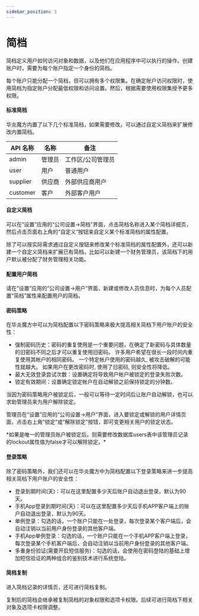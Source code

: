 ```yaml
---
sidebar_position: 3
---
```


# 简档

简档定义用户如何访问对象和数据，以及他们在应用程序中可以执行的操作。创建账户时，需要为每个账户指定一个身份的简档。

每个账户只能分配一个简档，但可以拥有多个权限集。在确定账户访问权限时，使用简档为指定账户分配最低权限和访问设置。然后，根据需要使用权限集授予更多权限。

#### 标准简档

华炎魔方内置了以下几个标准简档，如果需要修改，可以通过自定义简档来扩展修改内置简档。

| API 名称 | 名称 | 备注 |
|----|----|----|
| admin | 管理员 | 工作区/公司管理员 |
| user | 用户 | 普通用户 |
| supplier | 供应商 | 外部供应商用户 |
| customer | 客户 | 外部客户用户 |

#### 自定义简档

可以在“设置”应用的“公司设置→简档”界面，点击简档名称进入某个简档详细页，然后点击页面右上角的“自定义”按钮来自定义某个标准简档的属性配置。

除了可以按实际需求通过自定义按钮来修改某个标准简档的属性配置外，还可以新建一个自定义简档来扩展已有简档，比如可以新建一个财务管理员，该简档下的用户默认被分配了财务管理相关功能。

#### 配置用户简档

请在“设置”应用的“公司设置→用户”界面，新建或修改人员信息时，为每个人员配置“简档”属性来配置用户的简档。

#### 密码策略

在华炎魔方中可以为简档配置以下密码策略来极大提高相关简档下用户账户的安全性：

* 强制密码历史：密码的重复使用是一个重要问题，在确定了新密码与具体数量的旧密码不同之后才可以重复使用旧密码。 许多用户希望在很长一段时间内重复使用其帐户的相同密码。 一个特定帐户使用的密码越久, 被攻击破解的可能性就越大。 如果用户在更改密码时, 使用了旧密码, 则安全性将降低。
* 最大无效登录尝试次数：设置确定将导致用户帐户被锁定的登录失败次数。
* 锁定有效期间：设置确定锁定帐户在自动解锁之前保持锁定的分钟数。

当因为密码策略用户被锁定后，一般可以等待一定时间后让账户自动解锁，也可以求助管理员来为用户解除锁定。

管理员在“设置”应用的“公司设置→用户”界面，进入要锁定或解锁的用户详情页面，点击右上角“锁定”或“解除锁定”按钮，即可变更相关用户的锁定状态。


<alert type="tip">
*如果是唯一的管理员账户被锁定后。则需要修改数据库users表中该管理员记录的lockout属性值为false才可以解除锁定。*

</alert>

#### 登录策略

除了密码策略外，我们还可以在华炎魔方中为简档配置以下登录策略来进一步提高相关简档下用户账户的安全性：

* 登录到期时间(天)：可以在这里配置多少天后账户自动退出登录，默认为90天。
* 手机App登录到期时间(天)：可以在这里配置多少天后手机APP客户端上的账户自动退出登录，默认为90天。
* 单例登录：勾选的话，一个账户只能在一处登录，每次登录某个客户端后，会自动注销以当前用户身份登录的其他客户端。
* 手机App单例登录：勾选的话，一个账户只能在一个手机APP客户端上登录，每次登录某个手机客户端后，会自动注销以当前用户身份登录的其他客户端。
* 多重身份验证(需要开启短信服务)：勾选的话，会使用在密码登陆的基础上增加短信验证的两种组合的鉴别技术进行系统登陆。

#### 简档复制

进入简档记录的详情页，还可进行简档复制。

复制后的简档会继承被复制简档的对象权限和选项卡权限。后续可进行简档下相关对象及选项卡权限调整。